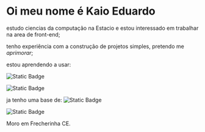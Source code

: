 <h1>Oi meu nome é Kaio Eduardo</h1>
<p>estudo ciencias da computação na Estacio e estou interessado em trabalhar na area de front-end;</p>
<P>tenho experiência com a construção de projetos simples, pretendo me <i>aprimorar</i>;</P>
<P>estou aprendendo a usar:</P>

![Static Badge](https://img.shields.io/badge/JAVA_SCRIPT-black?style=for-the-badge&logo=Javascript)

![Static Badge](https://img.shields.io/badge/GIT-black?style=for-the-badge&logo=git)

ja tenho uma base de: ![Static Badge](https://img.shields.io/badge/Css-blue?logo=Css3)

![Static Badge](https://img.shields.io/badge/Html-white?logo=Html5)


<!-- area de rede social-->
Moro em Frecherinha CE.

<!---
Newprogram05/Newprogram05 is a ✨ special ✨ repository because its `README.md` (this file) appears on your GitHub profile.
You can click the Preview link to take a look at your changes.
--->
